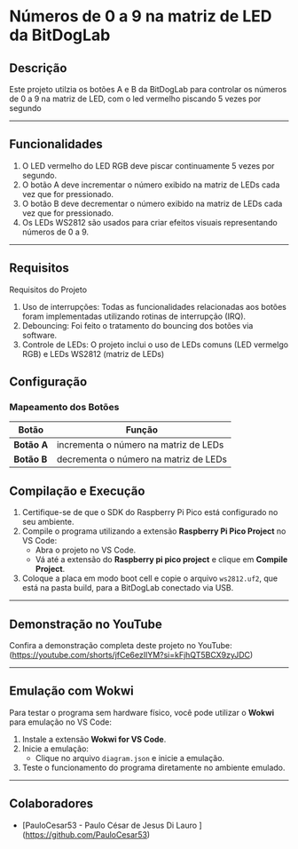 # Números de 0 a 9 na matriz de LED da BitDogLab 

## Descrição
Este projeto utilzia os botões A e B da BitDogLab para controlar os números de 0 a 9 na matriz de LED, com o led vermelho piscando 5 vezes por segundo 

---

## Funcionalidades
1. O LED vermelho do LED RGB deve piscar continuamente 5 vezes por segundo.
2. O botão A deve incrementar o número exibido na matriz de LEDs cada vez que for pressionado.
3. O botão B deve decrementar o número exibido na matriz de LEDs cada vez que for pressionado.
4. Os LEDs WS2812 são usados para criar efeitos visuais representando números de 0 a 9.


---

## Requisitos

Requisitos do Projeto
1. Uso de interrupções: Todas as funcionalidades relacionadas aos botões foram implementadas
utilizando rotinas de interrupção (IRQ).
2. Debouncing: Foi feito o tratamento do bouncing dos botões via software.
3. Controle de LEDs: O projeto inclui o uso de LEDs comuns (LED vermelgo RGB) e LEDs WS2812 (matriz de LEDs)

## Configuração

### Mapeamento dos Botões

| Botão       | Função                               |
|-------------|--------------------------------------|
| **Botão A** | incrementa o número na matriz de LEDs|
| **Botão B** | decrementa o número na matriz de LEDs|

## Compilação e Execução

1. Certifique-se de que o SDK do Raspberry Pi Pico está configurado no seu ambiente.
2. Compile o programa utilizando a extensão **Raspberry Pi Pico Project** no VS Code:
   - Abra o projeto no VS Code.
   - Vá até a extensão do **Raspberry pi pico project** e clique em **Compile Project**.
3. Coloque a placa em modo boot cell e copie o arquivo `ws2812.uf2`, que está na pasta build, para a BitDogLab conectado via USB.

---

## Demonstração no YouTube

Confira a demonstração completa deste projeto no YouTube: (https://youtube.com/shorts/jfCe6ezIlYM?si=kFjhQT5BCX9zyJDC)

---

## Emulação com Wokwi

Para testar o programa sem hardware físico, você pode utilizar o **Wokwi** para emulação no VS Code:

1. Instale a extensão **Wokwi for VS Code**.
2. Inicie a emulação:
   - Clique no arquivo `diagram.json` e inicie a emulação.
4. Teste o funcionamento do programa diretamente no ambiente emulado.

---

## Colaboradores
- [PauloCesar53 - Paulo César de Jesus Di Lauro ] (https://github.com/PauloCesar53)
